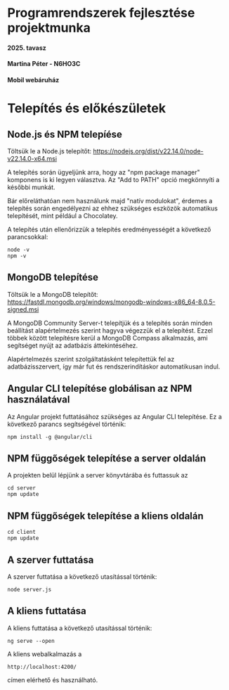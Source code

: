 # Programrendszerek fejlesztése projektmunka
#### 2025. tavasz
#### Martina Péter - N6HO3C
#### Mobil webáruház

# Telepítés és előkészületek

## Node.js és NPM telepíése

Töltsük le a Node.js telepítőt: https://nodejs.org/dist/v22.14.0/node-v22.14.0-x64.msi

A telepítés során ügyeljünk arra, hogy az "npm package manager" komponens is ki legyen választva. Az "Add to PATH" opció megkönnyíti a későbbi munkát.

Bár előreláthatóan nem használunk majd "natív modulokat", érdemes a telepítés során engedélyezni az ehhez szükséges eszközök automatikus telepítését, mint például a Chocolatey.

A telepítés után ellenőrizzük a telepítés eredményességét a következő parancsokkal:

```
node -v
npm -v
```

## MongoDB telepítése

Töltsük le a MongoDB telepítőt: https://fastdl.mongodb.org/windows/mongodb-windows-x86_64-8.0.5-signed.msi

A MongoDB Community Server-t telepítjük és a telepítés során minden beállítást alapértelmezés szerint hagyva végezzük el a telepítést. Ezzel többek között telepítésre kerül a MongoDB Compass alkalmazás, ami segítséget nyújt az adatbázis áttekintéséhez.

Alapértelmezés szerint szolgáltatásként telepítettük fel az adatbázisszervert, így már fut és rendszerindításkor automatikusan indul.

## Angular CLI telepítése globálisan az NPM használatával
Az Angular projekt futtatásához szükséges az Angular CLI telepítése. Ez a következő parancs segítségével történik:

```
npm install -g @angular/cli
```

## NPM függőségek telepítése a server oldalán
A projekten belül lépjünk a server könyvtárába és futtassuk az

```
cd server
npm update
```

## NPM függőségek telepítése a kliens oldalán
```
cd client
npm update
```

## A szerver futtatása
A szerver futtatása a következő utasítással történik:

```
node server.js
```

## A kliens futtatása
A kliens futtatása a következő utasítással történik:

```
ng serve --open
```

A kliens webalkalmazás a

```
http://localhost:4200/
```

címen elérhető és használható.